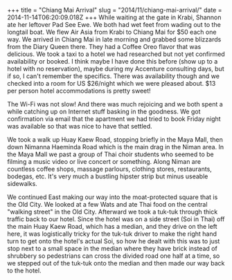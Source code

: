 +++
title = "Chiang Mai Arrival"
slug = "2014/11/chiang-mai-arrival/"
date = 2014-11-14T06:20:09.018Z
+++
While waiting at the gate in Krabi, Shannon ate her leftover Pad See Ewe. We both had wet feet from wading out to the longtail boat. We flew Air Asia from Krabi to Chiang Mai for $50 each one way. We arrived in Chiang Mai in late morning and grabbed some blizzards from the Diary Queen there. They had a Coffee Oreo flavor that was delicious. We took a taxi to a hotel we had researched but not yet confirmed availability or booked. I think maybe I have done this before (show up to a hotel with no reservation), maybe during my Accenture consulting days, but if so, I can't remember the specifics. There was availability though and we checked into a room for US $26/night which we were pleased about. $13 per person hotel accommodations is pretty sweet!

The Wi-Fi was not slow! And there was much rejoicing and we both spent a while catching up on Internet stuff basking in the goodness. We got confirmation via email that the apartment we had tried to book Friday night was available so that was nice to have that settled.

We took a walk up Huay Kaew Road, stopping briefly in the Maya Mall, then down Nimanna Haeminda Road which is the main drag in the Niman area. In the Maya Mall we past a group of Thai choir students who seemed to be filming a music video or live concert or something. Along Niman are countless coffee shops, massage parlours, clothing stores, restaurants, bodegas, etc. It's very much a bustling hipster strip but minus useable sidewalks.

We continued East making our way into the moat-protected square that is the Old City. We looked at a few Wats and ate Thai food on the central "walking street" in the Old City. Afterward we took a tuk-tuk through thick traffic back to our hotel. Since the hotel was on a side street (Soi in Thai) off the main Huay Kaew Road, which has a median, and they drive on the left here, it was logistically tricky for the tuk-tuk driver to make the right hand turn to get onto the hotel's actual Soi, so how he dealt with this was to just stop next to a small space in the median where they have brick instead of shrubbery so pedestrians can cross the divided road one half at a time, so we stepped out of the tuk-tuk onto the median and then made our way back to the hotel.
